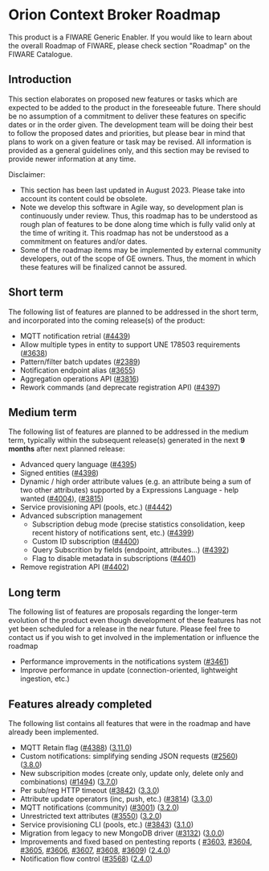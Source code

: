 # Orion Context Broker Roadmap

This product is a FIWARE Generic Enabler. If
you would like to learn about the overall Roadmap of FIWARE, please check
section "Roadmap" on the FIWARE Catalogue.

## Introduction

This section elaborates on proposed new features or tasks which are expected to
be added to the product in the foreseeable future. There should be no assumption
of a commitment to deliver these features on specific dates or in the order
given. The development team will be doing their best to follow the proposed
dates and priorities, but please bear in mind that plans to work on a given
feature or task may be revised. All information is provided as a general
guidelines only, and this section may be revised to provide newer information at
any time.

Disclaimer:

* This section has been last updated in August 2023. Please take into account its 
  content could be obsolete.
* Note we develop this software in Agile way, so development plan is continuously 
  under review. Thus, this roadmap has to be understood as rough plan of features 
  to be done along time which is fully valid only at the time of writing it. This
  roadmap has not be understood as a commitment on features and/or dates.
* Some of the roadmap items may be implemented by external community developers, 
  out of the scope of GE owners. Thus, the moment in which these features will be
  finalized cannot be assured.

## Short term

The following list of features are planned to be addressed in the short term,
and incorporated into the coming release(s) of the product:

- MQTT notification retrial ([#4439](https://github.com/telefonicaid/fiware-orion/issues/4439))
- Allow multiple types in entity to support UNE 178503 requirements ([#3638](https://github.com/telefonicaid/fiware-orion/issues/3638))
- Pattern/filter batch updates ([#2389](https://github.com/telefonicaid/fiware-orion/issues/2389))
- Notification endpoint alias ([#3655](https://github.com/telefonicaid/fiware-orion/issues/3655))
- Aggregation operations API ([#3816](https://github.com/telefonicaid/fiware-orion/issues/3816))
- Rework commands (and deprecate registration API) ([#4397](https://github.com/telefonicaid/fiware-orion/issues/4397))


## Medium term

The following list of features are planned to be addressed in the medium term,
typically within the subsequent release(s) generated in the next **9 months**
after next planned release:

- Advanced query language ([#4395](https://github.com/telefonicaid/fiware-orion/issues/4395))
- Signed entities ([#4398](https://github.com/telefonicaid/fiware-orion/issues/4398))
- Dynamic / high order attribute values (e.g. an attribute being a sum of two other attributes)
 supported by a Expressions Language - help wanted 
([#4004](https://github.com/telefonicaid/fiware-orion/issues/4004)),
([#3815](https://github.com/telefonicaid/fiware-orion/issues/3815))
- Service provisioning API (pools, etc.) ([#4442](https://github.com/telefonicaid/fiware-orion/issues/4442))
- Advanced subscription management
   - Subscription debug mode (precise statistics consolidation, keep recent history of notifications sent, etc.) ([#4399](https://github.com/telefonicaid/fiware-orion/issues/4399))
   - Custom ID subscription ([#4400](https://github.com/telefonicaid/fiware-orion/issues/4400))
   - Query Subscrition by fields (endpoint, attributes...) ([#4392](https://github.com/telefonicaid/fiware-orion/issues/4392))
   - Flag to disable metadata in subscriptions ([#4401](https://github.com/telefonicaid/fiware-orion/issues/4401))
- Remove registration API ([#4402](https://github.com/telefonicaid/fiware-orion/pull/4402))

## Long term

The following list of features are proposals regarding the longer-term evolution
of the product even though development of these features has not yet been
scheduled for a release in the near future. Please feel free to contact us if
you wish to get involved in the implementation or influence the roadmap

- Performance improvements in the notifications system ([#3461](https://github.com/telefonicaid/fiware-orion/issues/3461))
- Improve performance in update (connection-oriented, lightweight ingestion, etc.)

## Features already completed

The following list contains all features that were in the roadmap and have already been implemented.

- MQTT Retain flag ([#4388](https://github.com/telefonicaid/fiware-orion/issues/4388)) ([3.11.0](https://github.com/telefonicaid/fiware-orion/releases/tag/3.11.0))
- Custom notifications: simplifying sending JSON requests ([#2560](https://github.com/telefonicaid/fiware-orion/issues/2560)) ([3.8.0](https://github.com/telefonicaid/fiware-orion/releases/tag/3.8.0))
- New subscripition modes (create only, update only, delete only and combinations) ([#1494](https://github.com/telefonicaid/fiware-orion/issues/1494)) ([3.7.0](https://github.com/telefonicaid/fiware-orion/releases/tag/3.7.0))
- Per sub/reg HTTP timeout ([#3842](https://github.com/telefonicaid/fiware-orion/issues/3842)) 
([3.3.0](https://github.com/telefonicaid/fiware-orion/releases/tag/3.3.0))
- Attribute update operators (inc, push, etc.) ([#3814](https://github.com/telefonicaid/fiware-orion/issues/3814))
([3.3.0](https://github.com/telefonicaid/fiware-orion/releases/tag/3.3.0))
- MQTT notifications (community) ([#3001](https://github.com/telefonicaid/fiware-orion/issues/3001)) 
([3.2.0](https://github.com/telefonicaid/fiware-orion/releases/tag/3.2.0))
- Unrestricted text attributes ([#3550](https://github.com/telefonicaid/fiware-orion/issues/3550)) 
([3.2.0](https://github.com/telefonicaid/fiware-orion/releases/tag/3.2.0))
- Service provisioning CLI (pools, etc.) ([#3843](https://github.com/telefonicaid/fiware-orion/issues/3843))
([3.1.0](https://github.com/telefonicaid/fiware-orion/releases/tag/3.1.0))
- Migration from legacy to new MongoDB driver ([#3132](https://github.com/telefonicaid/fiware-orion/issues/3132))
([3.0.0](https://github.com/telefonicaid/fiware-orion/releases/tag/3.0.0))
- Improvements and fixed based on pentesting reports (
[#3603](https://github.com/telefonicaid/fiware-orion/issues/3603),
[#3604](https://github.com/telefonicaid/fiware-orion/issues/3604),
[#3605](https://github.com/telefonicaid/fiware-orion/issues/3605),
[#3606](https://github.com/telefonicaid/fiware-orion/issues/3606),
[#3607](https://github.com/telefonicaid/fiware-orion/issues/3607),
[#3608](https://github.com/telefonicaid/fiware-orion/issues/3608),
[#3609](https://github.com/telefonicaid/fiware-orion/issues/3609))
([2.4.0](https://github.com/telefonicaid/fiware-orion/releases/tag/2.4.0))
- Notification flow control ([#3568](https://github.com/telefonicaid/fiware-orion/issues/3568))
([2.4.0](https://github.com/telefonicaid/fiware-orion/releases/tag/2.4.0))




